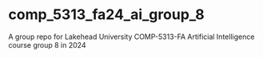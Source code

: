 # comp_5313_fa24_ai_group_8
A group repo for Lakehead University COMP-5313-FA Artificial Intelligence course group 8 in 2024
